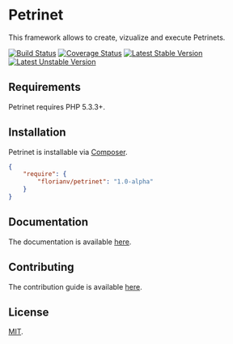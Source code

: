 # Petrinet

This framework allows to create, vizualize and execute Petrinets.

[![Build Status](https://secure.travis-ci.org/florianv/petrinet.png)](https://travis-ci.org/florianv/petrinet)
[![Coverage Status](https://coveralls.io/repos/florianv/petrinet/badge.png)](https://coveralls.io/r/florianv/petrinet)
[![Latest Stable Version](https://poser.pugx.org/florianv/petrinet/v/stable.png)](https://packagist.org/packages/florianv/petrinet)
[![Latest Unstable Version](https://poser.pugx.org/florianv/petrinet/v/unstable.png)](https://packagist.org/packages/florianv/petrinet)

## Requirements

Petrinet requires PHP 5.3.3+.

## Installation

Petrinet is installable via [Composer](http://getcomposer.org/).

```json
{
    "require": {
        "florianv/petrinet": "1.0-alpha"
    }
}
```

## Documentation

The documentation is available [here](https://github.com/florianv/petrinet/blob/master/docs/documentation.md).

## Contributing

The contribution guide is available [here](https://github.com/florianv/petrinet/blob/master/CONTRIBUTING.md).

## License

[MIT](https://github.com/florianv/petrinet/blob/master/LICENSE).
